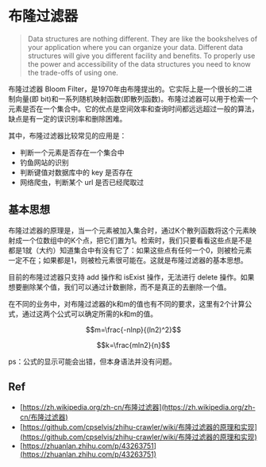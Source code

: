 # 布隆过滤器

> Data structures are nothing different. They are like the bookshelves of your application where you can organize your data. Different data structures will give you different facility and benefits. To properly use the power and accessibility of the data structures you need to know the trade-offs of using one.

布隆过滤器 Bloom Filter，是1970年由布隆提出的。它实际上是一个很长的二进制向量(即 bit)和一系列随机映射函数(即散列函数)。布隆过滤器可以用于检索一个元素是否在一个集合中。它的优点是空间效率和查询时间都远远超过一般的算法，缺点是有一定的误识别率和删除困难。

其中，布隆过滤器比较常见的应用是：

- 判断一个元素是否存在一个集合中
- 钓鱼网站的识别
- 判断键值对数据库中的 key 是否存在
- 网络爬虫，判断某个 url 是否已经爬取过


## 基本思想

布隆过滤器的原理是，当一个元素被加入集合时，通过K个散列函数将这个元素映射成一个位数组中的K个点，把它们置为1。检索时，我们只要看看这些点是不是都是1就（大约）知道集合中有没有它了：如果这些点有任何一个0，则被检元素一定不在；如果都是1，则被检元素很可能在。这就是布隆过滤器的基本思想。


目前的布隆过滤器只支持 add 操作和 isExist 操作，无法进行 delete 操作。如果想要删除某个值，我们可以通过计数删除，而不是真正的去删除一个值。

在不同的业务中，对布隆过滤器的k和m的值也有不同的要求，这里有2个计算公式，通过这两个公式可以确定所需的k和m的值。

$$m=\frac{-nlnp}{(ln2)^2}$$

$$k=\frac{mln2}{n}$$

ps：公式的显示可能会出错，但本身语法并没有问题。

## Ref 

- [https://zh.wikipedia.org/zh-cn/布隆过滤器](https://zh.wikipedia.org/zh-cn/布隆过滤器)
- [https://github.com/cpselvis/zhihu-crawler/wiki/布隆过滤器的原理和实现](https://github.com/cpselvis/zhihu-crawler/wiki/布隆过滤器的原理和实现)
- [https://zhuanlan.zhihu.com/p/43263751](https://zhuanlan.zhihu.com/p/43263751)


